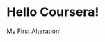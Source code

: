 <!DOCTYPE html>
<html>
<head>
  <h1>Hello Coursera!</h1>
</head>
<body>
My First Alteration!
</body>
</html>
